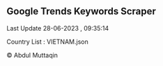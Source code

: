 

## Google Trends Keywords Scraper 
 
Last Update 28-06-2023 , 09:35:14

Country List :
VIETNAM.json



© Abdul Muttaqin 
